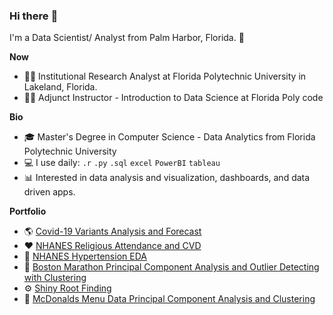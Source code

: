 ### Hi there :wave:

I'm a Data Scientist/ Analyst from Palm Harbor, Florida. 🌴



**Now**

- 👨‍💻 Institutional Research Analyst at Florida Polytechnic University in Lakeland, Florida. 
- 👨‍🏫 Adjunct Instructor - Introduction to Data Science at Florida Poly code

**Bio**

- :mortar_board: Master's Degree in Computer Science - Data Analytics from Florida Polytechnic University
- :computer: I use daily: `.r` `.py` `.sql` `excel` `PowerBI` `tableau`
- :bar_chart: Interested in data analysis and visualization, dashboards, and data driven apps.


**Portfolio**

- :earth_americas: [Covid-19 Variants Analysis and Forecast](https://github.com/ethandbard/COVID19)
- :heart: [NHANES Religious Attendance and CVD](https://github.com/ethandbard/Religious_Attendance_CVD)
- :pill: [NHANES Hypertension EDA](https://github.com/ethandbard/NHANES-Hypertension-EDA)
- :runner: [Boston Marathon Principal Component Analysis and Outlier Detecting with Clustering](https://github.com/ethandbard/BostonMarathonAnalysis2017)
- :gear: [Shiny Root Finding](https://github.com/ethandbard/ShinyRootFinding)
- :fries: [McDonalds Menu Data Principal Component Analysis and Clustering](https://github.com/ethandbard/McDonalds_Analysis)


